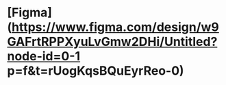 # [Figma](https://www.figma.com/design/w9GAFrtRPPXyuLvGmw2DHi/Untitled?node-id=0-1 p=f&t=rUogKqsBQuEyrReo-0)

